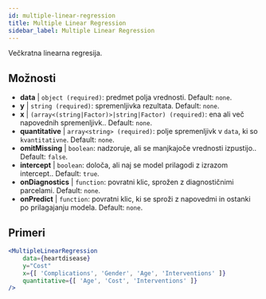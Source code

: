 ```yaml
---
id: multiple-linear-regression
title: Multiple Linear Regression
sidebar_label: Multiple Linear Regression
---
```


Večkratna linearna regresija.

## Možnosti

* __data__ | `object (required)`: predmet polja vrednosti. Default: `none`.
* __y__ | `string (required)`: spremenljivka rezultata. Default: `none`.
* __x__ | `(array<(string|Factor)>|string|Factor) (required)`: ena ali več napovednih spremenljivk.. Default: `none`.
* __quantitative__ | `array<string> (required)`: polje spremenljivk v `data`, ki so `kvantitativne`. Default: `none`.
* __omitMissing__ | `boolean`: nadzoruje, ali se manjkajoče vrednosti izpustijo.. Default: `false`.
* __intercept__ | `boolean`: določa, ali naj se model prilagodi z izrazom intercept.. Default: `true`.
* __onDiagnostics__ | `function`: povratni klic, sprožen z diagnostičnimi parcelami. Default: `none`.
* __onPredict__ | `function`: povratni klic, ki se sproži z napovedmi in ostanki po prilagajanju modela. Default: `none`.


## Primeri

```jsx live
<MultipleLinearRegression 
    data={heartdisease} 
    y="Cost"
    x={[ 'Complications', 'Gender', 'Age', 'Interventions' ]}
    quantitative={[ 'Age', 'Cost', 'Interventions' ]}
/>
```

